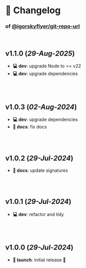 # 📒 Changelog

### of [@igorskyflyer/git-repo-url](https://github.com/igorskyflyer/npm-git-repo-url)

<br>

## v1.1.0 (*29-Aug-2025*)

- **💻 dev**: upgrade Node to >= v22
- **💻 dev**: upgrade dependencies

<br>
<br>

## v1.0.3 (*02-Aug-2024*)

- **💻 dev**: upgrade dependencies
- **📜 docs**: fix docs

<br>
<br>

## v1.0.2 (*29-Jul-2024*)

- **📜 docs**: update signatures

<br>
<br>

## v1.0.1 (*29-Jul-2024*)

- **💻 dev**: refactor and tidy

<br>
<br>

## v1.0.0 (*29-Jul-2024*)

- **🚀 launch**: initial release 🎉

